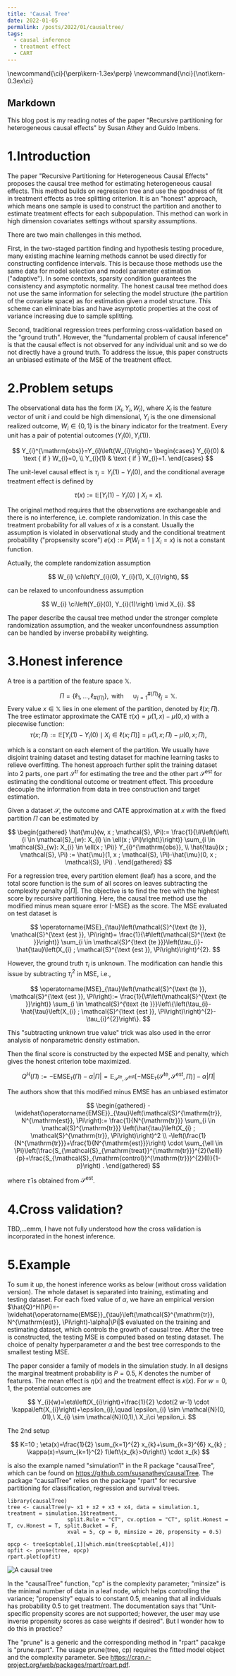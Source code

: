 ```yaml
---
title: 'Causal Tree'
date: 2022-01-05
permalink: /posts/2022/01/causaltree/
tags:
  - causal inference
  - treatment effect
  - CART
---
```


\newcommand{\ci}{\perp\kern-1.3ex\perp}
\newcommand{\nci}{\not\kern-0.3ex\ci}

## Markdown

This blog post is my reading notes of the paper "Recursive partitioning for heterogeneous causal effects" by Susan Athey and Guido Imbens.

1.Introduction
======
The paper "Recursive Partitioning for Heterogeneous Causal Effects" proposes the causal tree method for estimating heterogeneous causal effects. This method builds on regression tree and use the goodness of fit in treatment effects as tree splitting criterion. It is an "honest" approach, which means one sample is used to construct the partition and another to estimate treatment effects for each subpopulation. This method can work in high dimension covariates settings without sparsity assumptions.

There are two main challenges in this method. 

First, in the two-staged partition finding and hypothesis testing procedure, many existing machine learning methods cannot be used directly for constructing confidence intervals. This is because those methods use the same data for model selection and model parameter estimation ("adaptive"). In some contexts, sparsity condition guarantees the consistency and asymptotic normality. The honest causal tree method does not use the same information for selecting
the model structure (the partition of the covariate space) as for estimation given a model structure. This scheme can eliminate bias and have asymptotic properties at the cost of variance increasing due to sample splitting.

Second, traditional regression trees performing cross-validation based on the "ground truth". However, the "fundamental problem of causal inference" is that the causal effect is not observed for any individual unit and so we do not directly have a ground truth. To address the issue, this paper constructs an unbiased estimate of the MSE of the treatment effect.


2.Problem setups
======
The observational data has the form $(X_i,Y_i,W_i)$, where $X_i$ is the feature vector of unit $i$ and could be high dimensional, $Y_i$ is the one dimensional realized outcome, $W_i\in\{0,1\}$ is the binary indicator for the treatment. Every unit has a pair of potential outcomes $(Y_i(0),Y_i(1))$.

$$
Y_{i}^{\mathrm{obs}}=Y_{i}\left(W_{i}\right)= 
\begin{cases}
Y_{i}(0) & \text { if } W_{i}=0, \\
Y_{i}(1) & \text { if } W_{i}=1.
\end{cases}
$$

The unit-level causal effect is $\tau_i=Y_i(1)-Y_i(0)$, and the conditional average treatment effect is defined by

$$
\tau(x) := \mathbb{E}[Y_{i}(1)-Y_{i}(0) \mid X_{i}=x].
$$

The original method requires that the observations are exchangeable and there is no interference, i.e.  complete randomization. In this case the treatment probability for all values of $x$ is a constant. Usually the assumption is violated in observational study and the conditional treatment probability ("propsensity score") $e(x):=P(W_i=1\mid X_i=x)$ is not a constant function.

Actually, the complete randomization assumption

$$
W_{i} \ci\left(Y_{i}(0), Y_{i}(1), X_{i}\right),
$$

can be relaxed to unconfoundness assumption

$$
W_{i} \ci\left(Y_{i}(0), Y_{i}(1)\right) \mid X_{i}.
$$

The paper describe the causal tree method under the stronger complete randomization assumption, and the weaker unconfoundness assumption can be handled by inverse probability weighting. 


3.Honest inference
======
A tree is a partition of the feature space $\mathbb{X}$.

$$
\Pi=\left\{\ell_{1}, \ldots, \ell_{\#(\Pi)}\right\}, \text { with } \quad \cup_{j=1}^{\#(\Pi)} \ell_{j}=\mathbb{X} .
$$
Every value $x\in\mathbb{X}$ lies in one element of the partition, denoted by $\ell(x;\Pi)$. The tree estimator approximate the CATE $\tau(x)=\mu(1,x)-\mu(0,x)$ with a piecewise function:
$$
\tau(x ; \Pi) := \mathbb{E}\left[Y_{i}(1)-Y_{i}(0) \mid X_{i} \in \ell(x ; \Pi)\right]=\mu(1, x ; \Pi)-\mu(0, x ; \Pi),
$$

which is a constant on each element of the partition. 
We usually have disjoint training dataset and testing dataset for machine learning tasks to relieve overfitting. The honest approach further split the training dataset into 2 parts, one part $\mathcal{S}^{\text {tr}}$ for estimating the tree and the other part $\mathcal{S}^{\text {est}}$ for estimating the conditional outcome or treatment effect. This procedure decouple the information from data in tree construction and target estimation.

Given a dataset $\mathcal{S}$, the outcome and CATE approximation at $x$ with the fixed partition $\Pi$ can be estimated by

$$
\begin{gathered}
\hat{\mu}(w, x ; \mathcal{S}, \Pi):= \frac{1}{\#\left(\left\{i \in \mathcal{S}_{w}: X_{i} \in \ell(x ; \Pi)\right\}\right)} \sum_{i \in \mathcal{S}_{w}: X_{i} \in \ell(x ; \Pi)} Y_{i}^{\mathrm{obs}}, \\
\hat{\tau}(x ; \mathcal{S}, \Pi) := \hat{\mu}(1, x ; \mathcal{S}, \Pi)-\hat{\mu}(0, x ; \mathcal{S}, \Pi) .
\end{gathered}
$$

For a regression tree, every partition element (leaf) has a score, and the total score function is the sum of all scores on leaves subtracting the complexity penalty $\alpha|\Pi|$.  The objective is to find the tree with the highest score by recursive partitioning. Here, the causal tree method use the modified minus mean square error (-MSE) as the score. The MSE evaluated on test dataset is

$$
\operatorname{MSE}_{\tau}\left(\mathcal{S}^{\text {te }}, \mathcal{S}^{\text {est }}, \Pi\right)= \frac{1}{\#\left(\mathcal{S}^{\text {te }}\right)} \sum_{i \in \mathcal{S}^{\text {te }}}\left(\tau_{i}-\hat{\tau}\left(X_{i} ; \mathcal{S}^{\text {est }}, \Pi\right)\right)^{2}.
$$

However, the ground truth $\tau_i$ is unknown. The modification can handle this issue by subtracting $\tau_i^2$ in MSE, i.e.,

$$
\operatorname{MSE}_{\tau}\left(\mathcal{S}^{\text {te }}, \mathcal{S}^{\text {est }}, \Pi\right):= \frac{1}{\#\left(\mathcal{S}^{\text {te }}\right)} \sum_{i \in \mathcal{S}^{\text {te }}}\left\{\left(\tau_{i}-\hat{\tau}\left(X_{i} ; \mathcal{S}^{\text {est }}, \Pi\right)\right)^{2}-\tau_{i}^{2}\right\}.
$$

This "subtracting unknown true value" trick was also used in the error analysis of nonparametric density estimation.

Then the final score is constructed by the expected MSE and penalty, which gives the honest criterion tobe maximized.

$$
Q^H(\Pi):=-\operatorname{EMSE}_{\tau}(\Pi) - \alpha|\Pi|= \mathbb{E}_{\mathcal{S}^{\mathrm{te}}, \mathcal{S}^{\mathrm{est}}}\left[-\operatorname{MSE}_{\tau}\left(\mathcal{S}^{\mathrm{te}}, \mathcal{S}^{\mathrm{est}}, \Pi\right)\right]- \alpha|\Pi|
$$


The authors show that this modified minus EMSE has an unbiased estimator

$$
\begin{gathered}
-\widehat{\operatorname{EMSE}}_{\tau}\left(\mathcal{S}^{\mathrm{tr}}, N^{\mathrm{est}}, \Pi\right):= \frac{1}{N^{\mathrm{tr}}} \sum_{i \in \mathcal{S}^{\mathrm{tr}}} \left(\hat{\tau}\left(X_{i} ; \mathcal{S}^{\mathrm{tr}}, \Pi\right)\right)^2 \\
-\left(\frac{1}{N^{\mathrm{tr}}}+\frac{1}{N^{\mathrm{est}}}\right) \cdot \sum_{\ell \in \Pi}\left(\frac{S_{\mathcal{S}_{\mathrm{treat}}^{\mathrm{tr}}}^{2}(\ell)}{p}+\frac{S_{\mathcal{S}_{\mathrm{control}}^{\mathrm{tr}}}^{2}(l)}{1-p}\right) .
\end{gathered}
$$

where $\hat{\tau}$ is obtained from $\mathcal{S}^{\mathrm{est}}$.


4.Cross validation?
======
TBD,...emm, I have not fully understood how the cross validation is incorporated in the honest inference.


5.Example
======
To sum it up, the honest inference works as below (without cross validation version). The whole dataset is separated into training, estimating and testing dataset. For each fixed value of $\alpha$, we have an empirical version $\hat{Q}^H(\Pi)=-\widehat{\operatorname{EMSE}}_{\tau}\left(\mathcal{S}^{\mathrm{tr}}, N^{\mathrm{est}}, \Pi\right)-\alpha|\Pi|$ evaluated on the training and estimating dataset, which controls the growth of causal tree. After the tree is constructed, the testing MSE is computed based on testing dataset. The choice of penalty hyperparameter $\alpha$ and the best tree corresponds to the smallest testing MSE.

The paper consider a family of models in the simulation study. In all designs the marginal treatment probability is $P =0.5$, $K$ denotes the number of features. The mean effect is $\eta(x)$ and the treatment effect is $\kappa(x)$. For $w=0,1$, the potential outcomes are

$$
Y_{i}(w)=\eta\left(X_{i}\right)+\frac{1}{2} \cdot(2 w-1) \cdot \kappa\left(X_{i}\right)+\epsilon_{i},\quad \epsilon_{i} \sim \mathcal{N}(0, .01),\ X_{i} \sim \mathcal{N}(0,1),\ X_i\ci \epsilon_i.
$$

The 2nd setup

$$
K=10 ; \eta(x)=\frac{1}{2} \sum_{k=1}^{2} x_{k}+\sum_{k=3}^{6} x_{k} ; \kappa(x)=\sum_{k=1}^{2} 1\left\{x_{k}>0\right\} \cdot x_{k}
$$

is also the example named "simulation1" in the R package "causalTree", which can be found on <https://github.com/susanathey/causalTree>. The package "causalTree" relies on the package "rpart" for recursive partitioning for classification, regression and survival trees.

```
library(causalTree)
tree <- causalTree(y~ x1 + x2 + x3 + x4, data = simulation.1, treatment = simulation.1$treatment,
                   split.Rule = "CT", cv.option = "CT", split.Honest = T, cv.Honest = T, split.Bucket = F, 
                   xval = 5, cp = 0, minsize = 20, propensity = 0.5)
                  
opcp <- tree$cptable[,1][which.min(tree$cptable[,4])]
opfit <- prune(tree, opcp)
rpart.plot(opfit)
```

![A causal tree](/image/ct.png "The causal tree in \"simulation1\"")

In the "causalTree" function, "cp" is the complexity parameter; "minsize" is the minimal number of data in a leaf node, which helps controlling the variance; "propensity" equals to constant 0.5, meaning that all individuals has probability $0.5$ to get treatment. The documentation says that "Unit-specific propensity scores are not supported; however, the user may use inverse propensity scores as case weights if desired". But I wonder how to do this in practice?

The "prune" is a generic and the corresponding method in "rpart" pacakge is "prune.rpart". The usage prune(tree, cp) requires the fitted model object and the complexity parameter. See <https://cran.r-project.org/web/packages/rpart/rpart.pdf>.

<!-- Aren't headings cool?
<!------>
